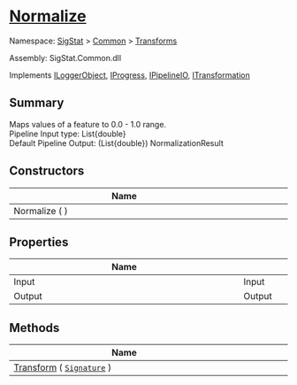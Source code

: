 # [Normalize](./Normalize.md)

Namespace: [SigStat]() > [Common](./../README.md) > [Transforms](./README.md)

Assembly: SigStat.Common.dll

Implements [ILoggerObject](./../ILoggerObject.md), [IProgress](./../Helpers/IProgress.md), [IPipelineIO](./../Pipeline/IPipelineIO.md), [ITransformation](./../ITransformation.md)

## Summary
Maps values of a feature to 0.0 - 1.0 range.  <br>Pipeline Input type: List{double}<br>Default Pipeline Output: (List{double}) NormalizationResult

## Constructors

| Name | Summary | 
| --- | --- | 
| Normalize (  )<div style="width: 400px">| <div style="width: 400px">| <br>


## Properties

| Name | Summary | 
| --- | --- | 
| Input<div style="width: 400px">| Input<div style="width: 400px">| <br>
| Output<div style="width: 400px">| Output<div style="width: 400px">| <br>


## Methods

| Name | Summary | 
| --- | --- | 
| [Transform](./Methods/Normalize-100663634.md) ( [`Signature`](./../Signature.md) )<div style="width: 400px">| <div style="width: 400px">| <br>


